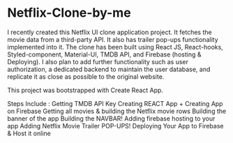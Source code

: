 # Netflix-Clone-by-me
I recently created this Netflix UI clone application project. It fetches the movie data from a third-party API. It also has trailer pop-ups functionality implemented into it. The clone has been built using React JS, React-hooks, Styled-component, Material-UI, TMDB API, and Firebase (hosting & Deploying). I also plan to add further functionality such as user authorization, a dedicated backend to maintain the user database, and replicate it as close as possible to the original website.

This project was bootstrapped with Create React App.

Steps Include :
Getting TMDB API Key
Creating REACT App + Creating App on Firebase
Getting all movies & building the Netflix movie rows
Building the banner of the app
Building the NAVBAR!
Adding firebase hosting to your app
Adding Netflix Movie Trailer POP-UPS!
Deploying Your App to Firebase & Host it online
